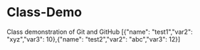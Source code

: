 # Class-Demo
Class demonstration of Git and GitHub
[{"name": "test1","var2": "xyz","var3": 10},{"name": "test2","var2": "abc","var3": 12}]

